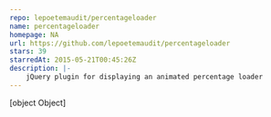 ```yaml
---
repo: lepoetemaudit/percentageloader
name: percentageloader
homepage: NA
url: https://github.com/lepoetemaudit/percentageloader
stars: 39
starredAt: 2015-05-21T00:45:26Z
description: |-
    jQuery plugin for displaying an animated percentage loader
---
```


[object Object]
